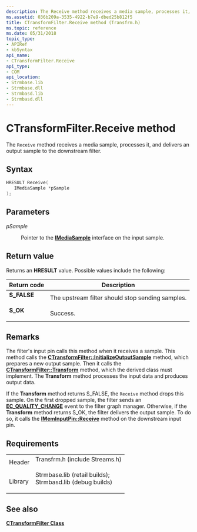 ```yaml
---
description: The Receive method receives a media sample, processes it, and delivers an output sample to the downstream filter.
ms.assetid: 036b209a-3535-4922-b7e9-dbed25b812f5
title: CTransformFilter.Receive method (Transfrm.h)
ms.topic: reference
ms.date: 05/31/2018
topic_type: 
- APIRef
- kbSyntax
api_name: 
- CTransformFilter.Receive
api_type: 
- COM
api_location: 
- Strmbase.lib
- Strmbase.dll
- Strmbasd.lib
- Strmbasd.dll
---
```


# CTransformFilter.Receive method

The `Receive` method receives a media sample, processes it, and delivers an output sample to the downstream filter.

## Syntax


```C++
HRESULT Receive(
   IMediaSample *pSample
);
```



## Parameters

<dl> <dt>

*pSample* 
</dt> <dd>

Pointer to the [**IMediaSample**](/windows/desktop/api/Strmif/nn-strmif-imediasample) interface on the input sample.

</dd> </dl>

## Return value

Returns an **HRESULT** value. Possible values include the following:



| Return code                                                                             | Description                                                 |
|-----------------------------------------------------------------------------------------|-------------------------------------------------------------|
| <dl> <dt>**S\_FALSE**</dt> </dl> | The upstream filter should stop sending samples.<br/> |
| <dl> <dt>**S\_OK**</dt> </dl>    | Success.<br/>                                         |



 

## Remarks

The filter's input pin calls this method when it receives a sample. This method calls the [**CTransformFilter::InitializeOutputSample**](ctransformfilter-initializeoutputsample.md) method, which prepares a new output sample. Then it calls the [**CTransformFilter::Transform**](ctransformfilter-transform.md) method, which the derived class must implement. The **Transform** method processes the input data and produces output data.

If the **Transform** method returns S\_FALSE, the `Receive` method drops this sample. On the first dropped sample, the filter sends an [**EC\_QUALITY\_CHANGE**](ec-quality-change.md) event to the filter graph manager. Otherwise, if the **Transform** method returns S\_OK, the filter delivers the output sample. To do so, it calls the [**IMemInputPin::Receive**](/windows/desktop/api/Strmif/nf-strmif-imeminputpin-receive) method on the downstream input pin.

## Requirements



|                    |                                                                                                                                                                                            |
|--------------------|--------------------------------------------------------------------------------------------------------------------------------------------------------------------------------------------|
| Header<br/>  | <dl> <dt>Transfrm.h (include Streams.h)</dt> </dl>                                                                                  |
| Library<br/> | <dl> <dt>Strmbase.lib (retail builds); </dt> <dt>Strmbasd.lib (debug builds)</dt> </dl> |



## See also

<dl> <dt>

[**CTransformFilter Class**](ctransformfilter.md)
</dt> </dl>

 

 




